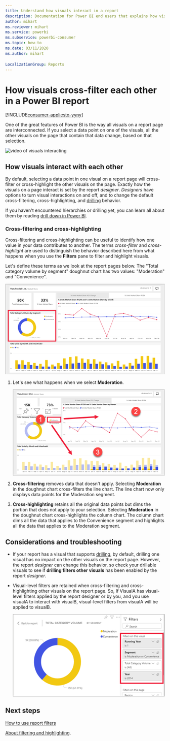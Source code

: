 ```yaml
---
title: Understand how visuals interact in a report
description: Documentation for Power BI end users that explains how visuals interact on a report page. 
author: mihart
ms.reviewer: mihart
ms.service: powerbi
ms.subservice: powerbi-consumer
ms.topic: how-to
ms.date: 03/11/2020
ms.author: mihart

LocalizationGroup: Reports
---
```


# How visuals cross-filter each other in a Power BI report

[!INCLUDE[consumer-appliesto-yyny](../includes/consumer-appliesto-yyny.md)]

One of the great features of Power BI is the way all visuals on a report page are interconnected. If you select a data point on one of the visuals, all the other visuals on the page that contain that data change, based on that selection. 

![video of visuals interacting](media/end-user-interactions/interactions.gif)

## How visuals interact with each other

By default, selecting a data point in one visual on a report page will cross-filter or cross-highlight the other visuals on the page. Exactly how the visuals on a page interact is set by the report *designer*. *Designers* have options to turn visual interactions on and off, and to change the default cross-filtering,  cross-highlighting, and [drilling](end-user-drill.md) behavior. 

If you haven't encountered hierarchies or drilling yet, you can learn all about them by reading [drill down in Power BI](end-user-drill.md). 

### Cross-filtering and cross-highlighting

Cross-filtering and cross-highlighting can be useful to identify how one value in your data contributes to another. The terms *cross-filter* and *cross-highlight* are used to distinguish the behavior described here from what happens when you use the **Filters** pane to filter and highlight visuals.  

Let's define these terms as we look at the report pages below. The "Total category volume by segment" doughnut chart has two values: "Moderation" and "Convenience". 

![Report page](media/end-user-interactions/power-bi-interactions-before.png)

1. Let's see what happens when we select **Moderation**.

    ![Report page after Moderation segment of doughnut chart selected](media/end-user-interactions/power-bi-interactions-after.png)

2. **Cross-filtering** removes data that doesn't apply. Selecting **Moderation** in the doughnut chart cross-filters the line chart. The line chart now only displays data points for the Moderation segment. 

3. **Cross-highlighting** retains all the original data points but dims the portion that does not apply to your selection. Selecting **Moderation** in the doughnut chart cross-highlights the column chart. The column chart dims all the data that applies to the Convenience segment and highlights all the data that applies to the Moderation segment. 


## Considerations and troubleshooting
- If your report has a visual that supports [drilling](end-user-drill.md), by default, drilling one visual has no impact on the other visuals on the report page. However, the report *designer* can change this behavior, so check your drillable visuals to see if **drilling filters other visuals** has been enabled by the report *designer*.
    
- Visual-level filters are retained when cross-filtering and cross-highlighting other visuals on the report page. So, If VisualA has visual-level filters applied by the report designer or by you, and you use visualA to interact with visualB, visual-level filters from visualA will be applied to visualB.

    ![Report page after Moderation segment of doughnut chart selected](media/end-user-interactions/power-bi-visual-filters.png)

## Next steps
[How to use report filters](../consumer/end-user-report-filter.md)


[About filtering and highlighting](end-user-report-filter.md).
